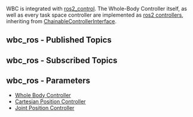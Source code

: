 WBC is integrated with [ros2_control](https://control.ros.org/master/index.html). The Whole-Body Controller itself, as well as every task space controller are implemented as [ros2 controllers](https://control.ros.org/master/doc/ros2_controllers/doc/controllers_index.html), inheriting from [ChainableControllerInterface](https://github.com/ros-controls/ros2_control/blob/master/controller_interface/include/controller_interface/chainable_controller_interface.hpp). 

## wbc_ros - Published Topics
## wbc_ros - Subscribed Topics
## wbc_ros - Parameters
* [Whole Body Controller](parameters/whole_body_controller_parameters.md)
* [Cartesian Position Controller](parameters/cartesian_position_controller_parameters.md)
* [Joint Position Controller](parameters/joint_position_controller_parameters.md)
